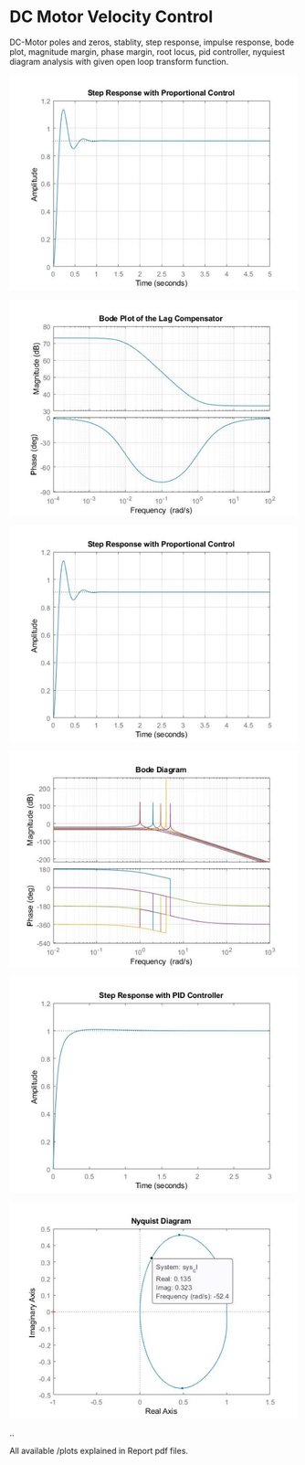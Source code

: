 # DC Motor Velocity Control
DC-Motor poles and zeros, stablity, step response, impulse response, bode plot, magnitude margin, phase margin, root locus, pid controller, nyquiest diagram analysis with given open loop transform function.


![plot 1-2-3-1](plots/P1-2-3-1.jpg)


![plot 1-2-3-2](plots/P1-2-3-2.jpg)

![plot 1-2-3-1](plots/P1-2-3-1.jpg)

![plot 2-2](plots/P2-2.jpg)

![plot 4-1-b](plots/P4-1-b.jpg)

![plot 4-2](plots/P4-2.jpg)

..

All available /plots explained in Report pdf files.

